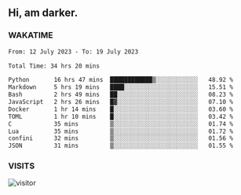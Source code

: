 ## Hi, am darker.

### WAKATIME

<!--START_SECTION:waka-->

```txt
From: 12 July 2023 - To: 19 July 2023

Total Time: 34 hrs 20 mins

Python       16 hrs 47 mins  ████████████▒░░░░░░░░░░░░   48.92 %
Markdown     5 hrs 19 mins   ████░░░░░░░░░░░░░░░░░░░░░   15.51 %
Bash         2 hrs 49 mins   ██░░░░░░░░░░░░░░░░░░░░░░░   08.23 %
JavaScript   2 hrs 26 mins   █▓░░░░░░░░░░░░░░░░░░░░░░░   07.10 %
Docker       1 hr 14 mins    █░░░░░░░░░░░░░░░░░░░░░░░░   03.60 %
TOML         1 hr 10 mins    █░░░░░░░░░░░░░░░░░░░░░░░░   03.42 %
C            35 mins         ▒░░░░░░░░░░░░░░░░░░░░░░░░   01.74 %
Lua          35 mins         ▒░░░░░░░░░░░░░░░░░░░░░░░░   01.72 %
confini      32 mins         ▒░░░░░░░░░░░░░░░░░░░░░░░░   01.56 %
JSON         31 mins         ▒░░░░░░░░░░░░░░░░░░░░░░░░   01.55 %
```

<!--END_SECTION:waka-->

### VISITS
<!-- i should probably build this when i will have some time -->
![visitor](https://profile-counter.glitch.me/sanix-darker/count.svg)
